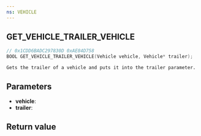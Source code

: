 ```yaml
---
ns: VEHICLE
---
```

## GET_VEHICLE_TRAILER_VEHICLE

```c
// 0x1CDD6BADC297830D 0xAE84D758
BOOL GET_VEHICLE_TRAILER_VEHICLE(Vehicle vehicle, Vehicle* trailer);
```

```
Gets the trailer of a vehicle and puts it into the trailer parameter.  
```

## Parameters
* **vehicle**: 
* **trailer**: 

## Return value
